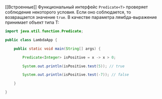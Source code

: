 [[Встроенные]]
Функциональный интерфейс `Predicate<T>` проверяет соблюдение некоторого условия. Если оно соблюдается, то возвращается значение `true`. В качестве параметра лямбда-выражение принимает объект типа T:

```java
import java.util.function.Predicate;

public class LambdaApp {

    public static void main(String[] args) {

        Predicate<Integer> isPositive = x -> x > 0;

        System.out.println(isPositive.test(5)); // true

        System.out.println(isPositive.test(-7)); // false

    }

}



```